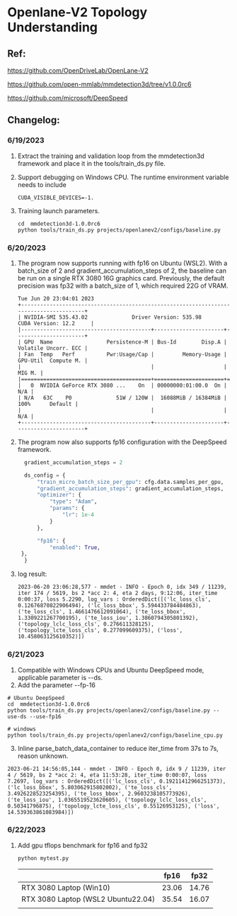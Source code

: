 # Openlane-V2 Topology Understanding
## Ref:

https://github.com/OpenDriveLab/OpenLane-V2

https://github.com/open-mmlab/mmdetection3d/tree/v1.0.0rc6

https://github.com/microsoft/DeepSpeed

## Changelog:

### 6/19/2023

1. Extract the training and validation loop from the mmdetection3d framework and place it in the tools/train_ds.py file.

2. Support debugging on Windows CPU. The runtime environment variable needs to include 
   ```shell
   CUDA_VISIBLE_DEVICES=-1.
   ```

3. Training launch parameters.

   ```shell
   cd  mmdetection3d-1.0.0rc6
   python tools/train_ds.py projects/openlanev2/configs/baseline.py
   ```

### 6/20/2023

1.  The program now supports running with  fp16 on Ubuntu (WSL2). With a batch_size of 2 and gradient_accumulation_steps of 2, the baseline can be run on a single RTX 3080 16G graphics card. Previously, the default precision was fp32 with a batch_size of 1, which required 22G of VRAM.

    ```
    Tue Jun 20 23:04:01 2023
    +---------------------------------------------------------------------------------------+
    | NVIDIA-SMI 535.43.02              Driver Version: 535.98       CUDA Version: 12.2     |
    |-----------------------------------------+----------------------+----------------------+
    | GPU  Name                 Persistence-M | Bus-Id        Disp.A | Volatile Uncorr. ECC |
    | Fan  Temp   Perf          Pwr:Usage/Cap |         Memory-Usage | GPU-Util  Compute M. |
    |                                         |                      |               MIG M. |
    |=========================================+======================+======================|
    |   0  NVIDIA GeForce RTX 3080 ...    On  | 00000000:01:00.0  On |                  N/A |
    | N/A   63C    P0              51W / 120W |  16088MiB / 16384MiB |    100%      Default |
    |                                         |                      |                  N/A |
    +-----------------------------------------+----------------------+----------------------+
    ```


2. The program now also supports fp16 configuration with the DeepSpeed framework.

     ```python
       gradient_accumulation_steps = 2
	
       ds_config = {
           "train_micro_batch_size_per_gpu": cfg.data.samples_per_gpu,
           "gradient_accumulation_steps": gradient_accumulation_steps,
           "optimizer": {
               "type": "Adam",
               "params": {
                   "lr": 1e-4
               }
           },
	
           "fp16": {
               "enabled": True,    
      },
       }
	```


3. log result:

    ```
    2023-06-20 23:06:28,577 - mmdet - INFO - Epoch 0, idx 349 / 11239, iter 174 / 5619, bs 2 *acc 2: 4, eta 2 days, 9:12:06, iter_time 0:00:37, loss 5.2290, log_vars : OrderedDict([('lc_loss_cls', 0.12676870822906494), ('lc_loss_bbox', 5.594433784484863), ('te_loss_cls', 1.4661476612091064), ('te_loss_bbox', 1.3309221267700195), ('te_loss_iou', 1.3860794305801392), ('topology_lclc_loss_cls', 0.276611328125), ('topology_lcte_loss_cls', 0.277099609375), ('loss', 10.458063125610352)])
    ```



### 6/21/2023

1. Compatible with Windows CPUs and Ubuntu DeepSpeed mode, applicable parameter is --ds.
2. Add the parameter --fp-16

```shell
# Ubuntu DeepSpeed
cd  mmdetection3d-1.0.0rc6
python tools/train_ds.py projects/openlanev2/configs/baseline.py --use-ds --use-fp16

# windows
python tools/train_ds.py projects/openlanev2/configs/baseline_cpu.py
```



3. Inline parse_batch_data_container to reduce iter_time from 37s to 7s, reason unknown.

```
2023-06-21 14:56:05,144 - mmdet - INFO - Epoch 0, idx 9 / 11239, iter 4 / 5619, bs 2 *acc 2: 4, eta 11:53:28, iter_time 0:00:07, loss 7.2697, log_vars : OrderedDict([('lc_loss_cls', 0.19211412966251373), ('lc_loss_bbox', 5.803062915802002), ('te_loss_cls', 3.4926228523254395), ('te_loss_bbox', 2.9603238105773926), ('te_loss_iou', 1.0365519523620605), ('topology_lclc_loss_cls', 0.50341796875), ('topology_lcte_loss_cls', 0.55126953125), ('loss', 14.539363861083984)])
```

### 6/22/2023

1. Add gpu tflops benchmark for fp16 and fp32

   ```python
   python mytest.py 
   ```

   |                                    | fp16  | fp32  |
   | ---------------------------------- | ----- | ----- |
   | RTX 3080 Laptop (Win10)            | 23.06 | 14.76 |
   | RTX 3080 Laptop (WSL2 Ubuntu22.04) | 35.54 | 16.07 |
   |                                    |       |       |

   

